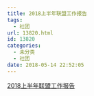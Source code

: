 ```yaml
---
title: 2018上半年联盟工作报告
tags:
  - 社团
url: 13820.html
id: 13820
categories:
  - 未分类
  - 社团
date: 2018-05-14 22:52:05
---
```


[2018上半年联盟工作报告](https://x.wangyuyang.top/wp-content/uploads/2018/05/2018上半年联盟工作报告.pptx)